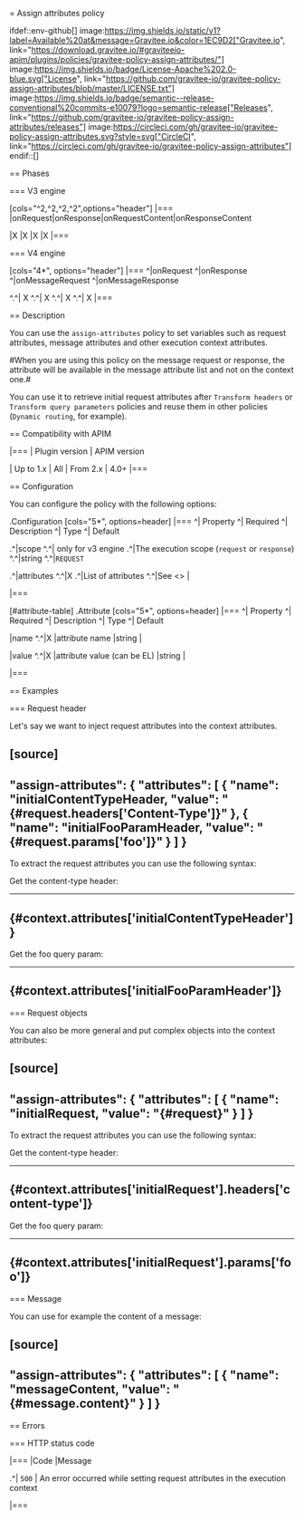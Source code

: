 = Assign attributes policy

ifdef::env-github[]
image:https://img.shields.io/static/v1?label=Available%20at&message=Gravitee.io&color=1EC9D2["Gravitee.io", link="https://download.gravitee.io/#graviteeio-apim/plugins/policies/gravitee-policy-assign-attributes/"]
image:https://img.shields.io/badge/License-Apache%202.0-blue.svg["License", link="https://github.com/gravitee-io/gravitee-policy-assign-attributes/blob/master/LICENSE.txt"]
image:https://img.shields.io/badge/semantic--release-conventional%20commits-e10079?logo=semantic-release["Releases", link="https://github.com/gravitee-io/gravitee-policy-assign-attributes/releases"]
image:https://circleci.com/gh/gravitee-io/gravitee-policy-assign-attributes.svg?style=svg["CircleCI", link="https://circleci.com/gh/gravitee-io/gravitee-policy-assign-attributes"]
endif::[]

== Phases

=== V3 engine

[cols="^2,^2,^2,^2",options="header"]
|===
|onRequest|onResponse|onRequestContent|onResponseContent

|X
|X
|X
|X
|===

=== V4 engine

[cols="4*", options="header"]
|===
^|onRequest
^|onResponse
^|onMessageRequest
^|onMessageResponse

^.^| X
^.^| X
^.^| X
^.^| X
|===

== Description

You can use the `assign-attributes` policy to set variables such as request attributes, message attributes and other execution context attributes.

#When you are using this policy on the message request or response, the attribute will be available in the message attribute list and not on the context one.#

You can use it to retrieve initial request attributes after `Transform headers` or `Transform query parameters` policies and reuse them in other policies (`Dynamic routing`, for example).

== Compatibility with APIM

|===
| Plugin version | APIM version

| Up to 1.x                   | All
| From 2.x                   | 4.0+
|===

== Configuration

You can configure the policy with the following options:

.Configuration
[cols="5*", options=header]
|===
^| Property
^| Required
^| Description
^| Type
^| Default

.^|scope
^.^| only for v3 engine
.^|The execution scope (`request` or `response`)
^.^|string
^.^|`REQUEST`

.^|attributes
^.^|X
.^|List of attributes
^.^|See <<attribute-table>>
|

|===

[#attribute-table]
.Attribute
[cols="5*", options=header]
|===
^| Property
^| Required
^| Description
^| Type
^| Default

|name
^.^|X
|attribute name
|string
|

|value
^.^|X
|attribute value (can be EL)
|string
|

|===


== Examples

=== Request header

Let's say we want to inject request attributes into the context attributes.


[source]
----
"assign-attributes": {
    "attributes": [
        {
            "name": "initialContentTypeHeader,
            "value": "{#request.headers['Content-Type']}"
        },
        {
            "name": "initialFooParamHeader,
            "value": "{#request.params['foo']}"
        }
    ]
}
----

To extract the request attributes you can use the following syntax:

Get the content-type header:

----
{#context.attributes['initialContentTypeHeader']}
----

Get the foo query param:

----
{#context.attributes['initialFooParamHeader']}
----

=== Request objects

You can also be more general and put complex objects into the context attributes:

[source]
----
"assign-attributes": {
    "attributes": [
        {
            "name": "initialRequest,
            "value": "{#request}"
        }
    ]
}
----

To extract the request attributes you can use the following syntax:

Get the content-type header:

----
{#context.attributes['initialRequest'].headers['content-type']}
----

Get the foo query param:

----
{#context.attributes['initialRequest'].params['foo']}
----

=== Message

You can use for example the content of a message:

[source]
----
"assign-attributes": {
    "attributes": [
        {
            "name": "messageContent,
            "value": "{#message.content}"
        }
    ]
}
----



== Errors

=== HTTP status code

|===
|Code |Message

.^| ```500```
| An error occurred while setting request attributes in the execution context

|===
